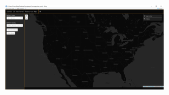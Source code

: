 <img src="https://github.com/mallen011/covid19_resource_map/blob/master/web_map_img.png" alt="image of current web map from developed in R Shiny Leaflet">
